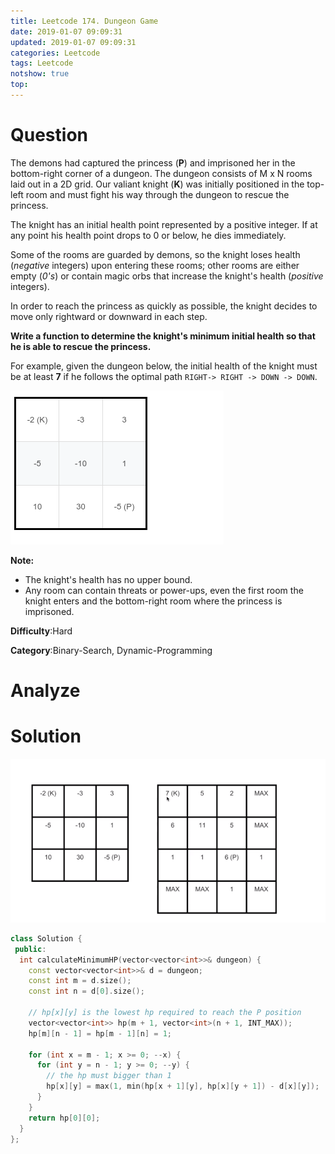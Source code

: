 ```yaml
---
title: Leetcode 174. Dungeon Game
date: 2019-01-07 09:09:31
updated: 2019-01-07 09:09:31
categories: Leetcode
tags: Leetcode
notshow: true
top:
---
```


# Question

The demons had captured the princess (**P**) and imprisoned her in the bottom-right corner of a dungeon. The dungeon consists of M x N rooms laid out in a 2D grid. Our valiant knight (**K**) was initially positioned in the top-left room and must fight his way through the dungeon to rescue the princess.

The knight has an initial health point represented by a positive integer. If at any point his health point drops to 0 or below, he dies immediately.

Some of the rooms are guarded by demons, so the knight loses health (_negative_  integers) upon entering these rooms; other rooms are either empty (_0's_) or contain magic orbs that increase the knight's health (_positive_  integers).

In order to reach the princess as quickly as possible, the knight decides to move only rightward or downward in each step.

**Write a function to determine the knight's minimum initial health so that he is able to rescue the princess.**

For example, given the dungeon below, the initial health of the knight must be at least  **7**  if he follows the optimal path  `RIGHT-> RIGHT -> DOWN -> DOWN`.

![](/images/in-post/2019-01-07-Leetcode-174-Dungeon-Game/2019-01-07-16-27-50.png)

**Note:**

- The knight's health has no upper bound.
- Any room can contain threats or power-ups, even the first room the knight enters and the bottom-right room where the princess is imprisoned.

**Difficulty**:Hard

**Category**:Binary-Search, Dynamic-Programming

<!-- more -->

# Analyze

# Solution

![](/images/in-post/2019-01-07-Leetcode-174-Dungeon-Game/2019-01-07-17-07-20.png)

```cpp
class Solution {
 public:
  int calculateMinimumHP(vector<vector<int>>& dungeon) {
    const vector<vector<int>>& d = dungeon;
    const int m = d.size();
    const int n = d[0].size();

    // hp[x][y] is the lowest hp required to reach the P position
    vector<vector<int>> hp(m + 1, vector<int>(n + 1, INT_MAX));
    hp[m][n - 1] = hp[m - 1][n] = 1;

    for (int x = m - 1; x >= 0; --x) {
      for (int y = n - 1; y >= 0; --y) {
        // the hp must bigger than 1
        hp[x][y] = max(1, min(hp[x + 1][y], hp[x][y + 1]) - d[x][y]);
      }
    }
    return hp[0][0];
  }
};
```